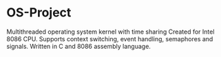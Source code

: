 # OS-Project
Multithreaded operating system kernel with time sharing
Created for Intel 8086 CPU. Supports context switching, event handling, semaphores and signals. 
Written in C and 8086 assembly language.

